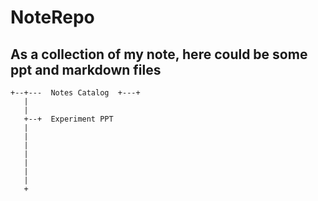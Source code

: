 # NoteRepo

## As a collection of my note, here could be some ppt and markdown files

```
+--+---  Notes Catalog  +---+
   |
   |
   +--+  Experiment PPT
   |
   |
   |
   |
   |
   |
   |
   +
```
